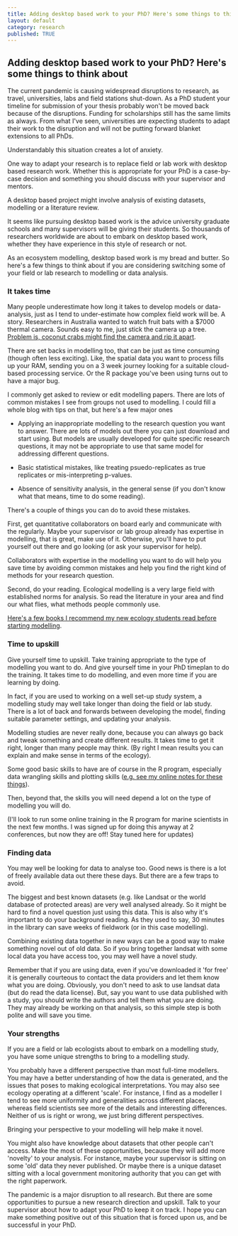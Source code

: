 ```yaml
---
title: Adding desktop based work to your PhD? Here's some things to think about
layout: default
category: research
published: TRUE
---  
```


## Adding desktop based work to your PhD? Here's some things to think about

The current pandemic is causing widespread disruptions to research, as travel, universities, labs and field stations shut-down. As a PhD student your timeline for submission of your thesis probably won't be moved back because of the disruptions. Funding for scholarships still has the same limits as always. From what I've seen, universities are expecting students to adapt their work to the disruption and will not be putting forward blanket extensions to all PhDs.

Understandably this situation creates a lot of anxiety.

One way to adapt your research is to replace field or lab work with desktop based research work. Whether this is appropriate for your PhD is a case-by-case decision and something you should discuss with your supervisor and mentors.

A desktop based project might involve analysis of existing datasets, modelling or a literature review.

It seems like pursuing desktop based work is the advice university graduate schools and many supervisors will be giving their students. So thousands of researchers worldwide are about to embark on desktop based work, whether they have experience in this style of research or not.

As an ecosystem modelling, desktop based work is my bread and butter. So here's a few things to think about if you are considering switching some of your field or lab research to modelling or data analysis.

### It takes time  

Many people underestimate how long it takes to develop models or data-analysis, just as I tend to under-estimate how complex field work will be. A story. Researchers in Australia wanted to watch fruit bats with a $7000 thermal camera. Sounds easy to me, just stick the camera up a tree. [Problem is, coconut crabs might find the camera and rip it apart](https://www.bbc.com/news/av/world-australia-51867525/christmas-island-a-giant-robber-crab-stole-my-camera).

There are set backs in modelling too, that can be just as time consuming (though often less exciting). Like, the spatial data you want to process fills up your RAM, sending you on a 3 week journey looking for a suitable cloud-based processing service. Or the R package you've been using turns out to have a major bug.

I commonly get asked to review or edit modelling papers. There are lots of common mistakes I see from groups not used to modelling. I could fill a whole blog with tips on that, but here's a few major ones

- Applying an inappropriate modelling to the research question you want to answer. There are lots of models out there you can just download and start using. But models are usually developed for quite specific research questions, it may not be appropriate to use that same model for addressing different questions.

- Basic statistical mistakes, like treating psuedo-replicates as true replicates or mis-interpreting p-values.

- Absence of sensitivity analysis, in the general sense (if you don't know what that means, time to do some reading).

There's a couple of things you can do to avoid these mistakes.

First, get quantitative collaborators on board early and communicate with the regularly. Maybe your supervisor or lab group already has expertise in modelling, that is great, make use of it. Otherwise, you'll have to put yourself out there and go looking (or ask your supervisor for help).

Collaborators with expertise in the modelling you want to do will help you save time by avoiding common mistakes and help you find the right kind of methods for your research question.

Second, do your reading. Ecological modelling is a very large field with established norms for analysis. So read the literature in your area and find our what flies, what methods people commonly use.

[Here's a few books I recommend my new ecology students read before starting modelling](http://www.seascapemodels.org/research/2020/02/18/new-phd-reading-quant-ecol.html).

### Time to upskill

Give yourself time to upskill. Take training appropriate to the type of modelling you want to do. And give yourself time in your PhD timeplan to do the training. It takes time to do modelling, and even more time if you are learning by doing.

In fact, if you are used to working on a well set-up study system, a modelling study may well take longer than doing the field or lab study. There is a lot of back and forwards between developing the model, finding suitable parameter settings, and updating your analysis.

Modelling studies are never really done, because you can always go back and tweak something and create different results. It takes time to get it right, longer than many people may think. (By right I mean results you can explain and make sense in terms of the ecology).

Some good basic skills to have are of course in the R program, especially data wrangling skills and plotting skills ([e.g. see my online notes for these things](http://www.seascapemodels.org/code.html)).

Then, beyond that, the skills you will need depend a lot on the type of modelling you will do.

(I'll look to run some online training in the R program for marine scientists in the next few months. I was signed up for doing this anyway at 2 conferences, but now they are off! Stay tuned here for updates)


### Finding data

You may well be looking for data to analyse too. Good news is there is a lot of freely available data out there these days. But there are a few traps to avoid.

The biggest and best known datasets (e.g. like Landsat or the world database of protected areas) are very well analysed already. So it might be hard to find a novel question just using this data. This is also why it's important to do your background reading. As they used to say, 30 minutes in the library can save weeks of fieldwork (or in this case modelling).

Combining existing data together in new ways can be a good way to make something novel out of old data. So if you bring together landsat with some local data you have access too, you may well have a novel study.

Remember that if you are using data, even if you've downloaded it 'for free' it is generally courteous to contact the data providers and let them know what you are doing. Obviously, you don't need to ask to use landsat data (but do read the data license). But, say you want to use data published with a study, you should write the authors and tell them what you are doing. They may already be working on that analysis, so this simple step is both polite and will save you time.

### Your strengths

If you are a field or lab ecologists about to embark on a modelling study, you have some unique strengths to bring to a modelling study.

You probably have a different perspective than most full-time modellers. You may have a better understanding of how the data is generated, and the issues that poses to making ecological interpretations. You may also see ecology operating at a different 'scale'. For instance, I find as a modeller I tend to see more uniformity and generalities across different places, whereas field scientists see more of the details and interesting differences. Neither of us is right or wrong, we just bring different perspectives.

Bringing your perspective to your modelling will help make it novel.

You might also have knowledge about datasets that other people can't access. Make the most of these opportunities, because they will add more 'novelty' to your analysis. For instance, maybe your supervisor is sitting on some 'old' data they never published. Or maybe there is a unique dataset sitting with a local government monitoring authority that you can get with the right paperwork.

The pandemic is a major disruption to all research. But there are some opportunities to pursue a new research direction and upskill. Talk to your supervisor about how to adapt your PhD to keep it on track. I hope you can make something positive out of this situation that is forced upon us, and be successful in your PhD.
